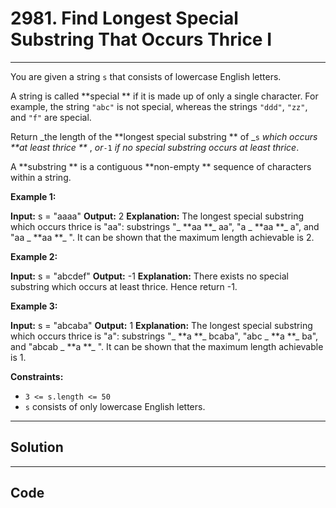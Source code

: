 # 2981. Find Longest Special Substring That Occurs Thrice I

---

You are given a string `s` that consists of lowercase English letters.

A string is called **special ** if it is made up of only a single character. For example, the string `"abc"` is not special, whereas the strings `"ddd"`, `"zz"`, and `"f"` are special.

Return _the length of the **longest special substring ** of _`s` _which occurs **at least thrice **_ , _or_`-1` _if no special substring occurs at least thrice_.

A **substring ** is a contiguous **non-empty ** sequence of characters within a string.

 

**Example 1:**


**Input:** s = "aaaa"
**Output:** 2
**Explanation:** The longest special substring which occurs thrice is "aa": substrings "_ **aa **_ aa", "a _ **aa **_ a", and "aa _ **aa **_ ".
It can be shown that the maximum length achievable is 2.


**Example 2:**


**Input:** s = "abcdef"
**Output:** -1
**Explanation:** There exists no special substring which occurs at least thrice. Hence return -1.


**Example 3:**


**Input:** s = "abcaba"
**Output:** 1
**Explanation:** The longest special substring which occurs thrice is "a": substrings "_ **a **_ bcaba", "abc _ **a **_ ba", and "abcab _ **a **_ ".
It can be shown that the maximum length achievable is 1.


 

**Constraints:**

  * `3 <= s.length <= 50`
  * `s` consists of only lowercase English letters.

---

## Solution



---

## Code
```python


```